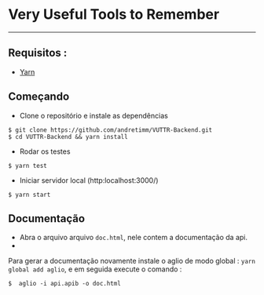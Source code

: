 # Very Useful Tools to Remember
---
## Requisitos :
* [Yarn](https://yarnpkg.com/en/)

## Começando
* Clone o repositório e instale as dependências
```sheel
$ git clone https://github.com/andretimm/VUTTR-Backend.git
$ cd VUTTR-Backend && yarn install
```
* Rodar os testes
```shell
$ yarn test
```
* Iniciar servidor local (http:localhost:3000/)
```shell
$ yarn start
```

## Documentação
* Abra o arquivo arquivo `doc.html`, nele contem a documentação da api.
*
Para gerar a documentação novamente instale o aglio de modo global :
`yarn global add aglio`, e em seguida execute o comando :
```shell
$  aglio -i api.apib -o doc.html
```